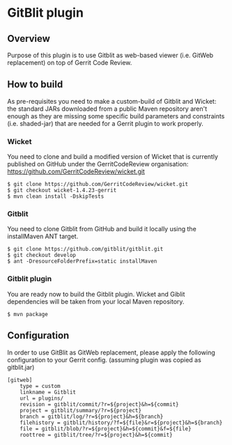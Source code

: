 GitBlit plugin
==============

Overview
--------
Purpose of this plugin is to use Gitblit as web-based viewer
(i.e. GitWeb replacement) on top of Gerrit Code Review.

How to build
------------
As pre-requisites you need to make a custom-build of Gitblit
and Wicket: the standard JARs downloaded from a public Maven
repository aren't enough as they are missing some specific
build parameters and constraints (i.e. shaded-jar) that are
needed for a Gerrit plugin to work properly.

### Wicket
You need to clone and build a modified version of Wicket that
is currently published on GitHub under the GerritCodeReview
organisation: https://github.com/GerritCodeReview/wicket.git

    $ git clone https://github.com/GerritCodeReview/wicket.git
    $ git checkout wicket-1.4.23-gerrit
    $ mvn clean install -DskipTests

### Gitblit
You need to clone Gitblit from GitHub and build it locally
using the installMaven ANT target.

    $ git clone https://github.com/gitblit/gitblit.git
    $ git checkout develop
    $ ant -DresourceFolderPrefix=static installMaven

### Gitblit plugin
You are ready now to build the Gitblit plugin.
Wicket and Giblit dependencies will be taken from your local
Maven repository.

    $ mvn package

Configuration
-------------
In order to use GitBlit as GitWeb replacement, please apply
the following configuration to your Gerrit config.
(assuming plugin was copied as gitblit.jar)

    [gitweb]
        type = custom
        linkname = Gitblit
        url = plugins/
        revision = gitblit/commit/?r=${project}&h=${commit}
        project = gitblit/summary/?r=${project}
        branch = gitblit/log/?r=${project}&h=${branch}
        filehistory = gitblit/history/?f=${file}&r=${project}&h=${branch}
        file = gitblit/blob/?r=${project}&h=${commit}&f=${file}
        roottree = gitblit/tree/?r=${project}&h=${commit}
